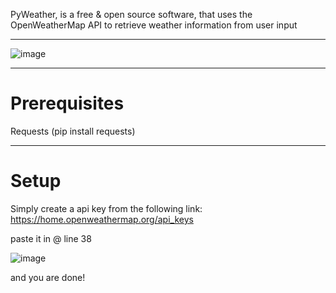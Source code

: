 PyWeather, is a free & open source software, that uses the OpenWeatherMap API to retrieve weather information from user input

---
![image](https://github.com/colebolebole/openweather/assets/88512222/44244110-3167-4f31-afb2-5c7e022eab1c)

---
# Prerequisites  
Requests (pip install requests)

---
# Setup

Simply create a api key from the following link: https://home.openweathermap.org/api_keys

paste it in @ line 38

![image](https://github.com/colebolebole/openweather/assets/88512222/16d9d12e-ebfe-4892-b5a0-73ee1049b436)

and you are done!

